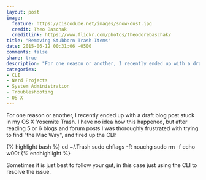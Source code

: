```yaml
---
layout: post
image:
  feature: https://ciscodude.net/images/snow-dust.jpg
  credit: Theo Baschak
  creditlink: https://www.flickr.com/photos/theodorebaschak/
title: "Removing Stubborn Trash Items"
date: 2015-06-12 00:31:06 -0500
comments: false
share: true
description: "For one reason or another, I recently ended up with a draft blog post stuck in my OS X Yosemite Trash. I have no idea how this happened, but after reading 5 or 6 blogs and forum posts I was thoroughly frustrated with trying to find 'the Mac Way', and fired up the CLI:"
categories:
- CLI
- Nerd Projects
- System Administration
- Troubleshooting
- OS X
---
```

For one reason or another, I recently ended up with a draft blog post stuck in my OS X Yosemite Trash. I have no idea how this happened, but after reading 5 or 6 blogs and forum posts I was thoroughly frustrated with trying to find "the Mac Way", and fired up the CLI:

{% highlight bash %}
cd ~/.Trash
sudo chflags -R nouchg <filename>
sudo rm -f <filename>
echo w00t
{% endhighlight %}

Sometimes it is just best to follow your gut, in this case just using the CLI to resolve the issue.
